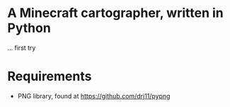 # A Minecraft cartographer, written in Python

... first try

# Requirements

 - PNG library, found at https://github.com/drj11/pypng
